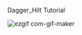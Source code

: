 Dagger_Hilt Tutorial 

![ezgif com-gif-maker](https://user-images.githubusercontent.com/52718099/110809791-489ebd00-8296-11eb-8d24-1787adacf81c.gif)
